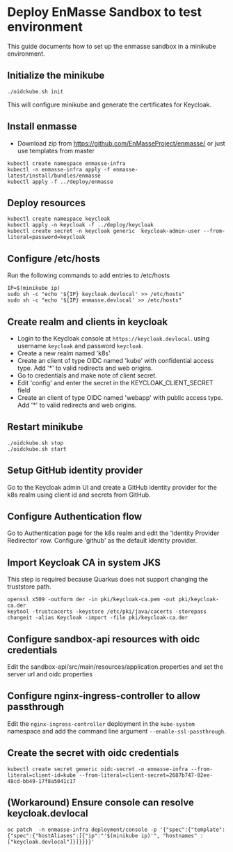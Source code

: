 # Deploy EnMasse Sandbox to test environment

This guide documents how to set up the enmasse sandbox in a minikube environment.

## Initialize the minikube 

```
./oidckube.sh init
```

This will configure minikube and generate the certificates for Keycloak.

## Install enmasse

* Download zip from https://github.com/EnMasseProject/enmasse/ or just use templates from master

```
kubectl create namespace enmasse-infra
kubectl -n enmasse-infra apply -f enmasse-latest/install/bundles/enmasse
kubectl apply -f ../deploy/enmasse
```

## Deploy resources

```
kubectl create namespace keycloak
kubectl apply -n keycloak -f ../deploy/keycloak
kubectl create secret -n keycloak generic  keycloak-admin-user --from-literal=password=keycloak
```

## Configure /etc/hosts

Run the following commands to add entries to /etc/hosts

```
IP=$(minikube ip)
sudo sh -c "echo '${IP} keycloak.devlocal' >> /etc/hosts"
sudo sh -c "echo '${IP} enmasse.devlocal' >> /etc/hosts"
```

## Create realm and clients in keycloak

* Login to the Keycloak console at `https://keycloak.devlocal`. using username `keycloak` and
  password `keycloak`.
* Create a new realm named 'k8s'
* Create an client of type OIDC named 'kube' with confidential access type. Add '\*' to valid redirects
  and web origins.
* Go to credentials and make note of client secret.
* Edit 'config' and enter the secret in the KEYCLOAK_CLIENT_SECRET field
* Create an client of type OIDC named 'webapp' with public access type. Add '\*' to valid redirects and web
  origins.

## Restart minikube

```
./oidckube.sh stop
./oidckube.sh start
```

## Setup GitHub identity provider

Go to the Keycloak admin UI and create a GitHub identity provider for the k8s realm using client id and secrets from GitHub.

## Configure Authentication flow

Go to Authentication page for the k8s realm and edit the 'Identity Provider Redirector' row.
Configure 'github' as the default identity provider.

## Import Keycloak CA in system JKS 

This step is required because Quarkus does not support changing the truststore path.

```
openssl x509 -outform der -in pki/keycloak-ca.pem -out pki/keycloak-ca.der
keytool -trustcacerts -keystore /etc/pki/java/cacerts -storepass changeit -alias Keycloak -import -file pki/keycloak-ca.der
```

## Configure sandbox-api resources with oidc credentials

Edit the sandbox-api/src/main/resources/application.properties and set the server url and oidc properties

## Configure nginx-ingress-controller to allow passthrough

Edit the `nginx-ingress-controller` deployment in the `kube-system` namespace and add the command
line argument `--enable-ssl-passthrough`.

## Create the secret with oidc credentials

```
kubectl create secret generic oidc-secret -n enmasse-infra --from-literal=client-id=kube --from-literal=client-secret=2687b747-82ee-48cd-bb49-17f8a5041c17
```

## (Workaround) Ensure console can resolve keycloak.devlocal

```
oc patch  -n enmasse-infra deployment/console -p '{"spec":{"template":{"spec":{"hostAliases":[{"ip":"'$(minikube ip)'", "hostnames" : ["keycloak.devlocal"]}]}}}}'
```
